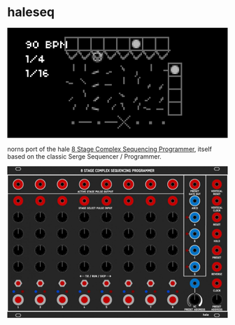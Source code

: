 # haleseq

![](./doc/screenshot.png)

norns port of the hale [8 Stage Complex Sequencing Programmer](https://www.modulargrid.net/s/hale-8-stage-complex-sequencing-programmer), itself based on the classic Serge Sequencer / Programmer.

![](./doc/8SCSP.jpg)

